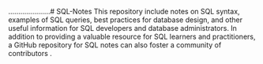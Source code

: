 .....................# SQL-Notes
This repository include notes on SQL syntax, examples of SQL queries, best practices for database design, and other useful information for SQL developers and database administrators. In addition to providing a valuable resource for SQL learners and practitioners, a GitHub repository for SQL notes can also foster a community of contributors .
